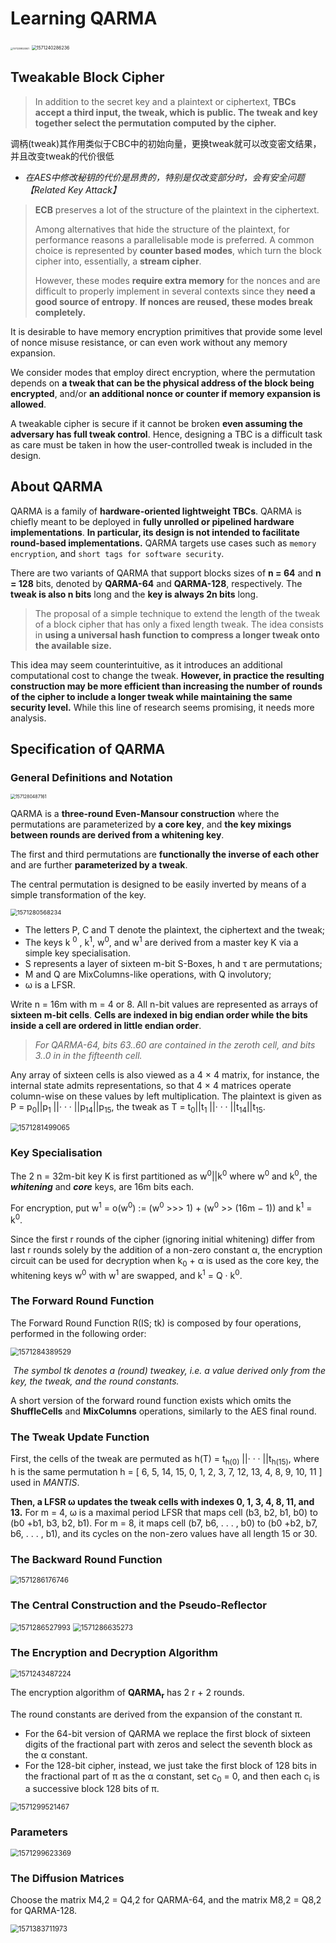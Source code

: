 # Learning QARMA

<img src="./img/1571239824841.png" alt="1571239824841" style="zoom: 25%;" />

 <img src="./img/1571240286236.png" alt="1571240286236" style="zoom:50%;" />



## Tweakable Block Cipher

> In addition to the secret key and a plaintext or ciphertext, **TBCs accept a third input, the tweak, which is public. The tweak and key together select the permutation computed by the cipher.**

调柄(tweak)其作用类似于CBC中的初始向量，更换tweak就可以改变密文结果，并且改变tweak的代价很低

- *在AES中修改秘钥的代价是昂贵的，特别是仅改变部分时，会有安全问题【Related Key Attack】*

> **ECB** preserves a lot of the structure of the plaintext in the ciphertext.
>
> Among alternatives that hide the structure of the plaintext, for performance reasons a parallelisable mode is preferred. A common choice is represented by **counter based modes**, which turn the block cipher into, essentially, a **stream cipher**.
>
> However, these modes **require extra memory** for the nonces and are difficult to properly implement in several contexts since they **need a good source of entropy**. **If nonces are reused, these modes break completely.**

It is desirable to have memory encryption primitives that provide some level of nonce misuse resistance, or can even work without any memory expansion.

We consider modes that employ direct encryption, where the permutation depends on **a tweak that can be the physical address of the block being encrypted**, and/or **an additional nonce or counter if memory expansion is allowed**.

A tweakable cipher is secure if it cannot be broken **even assuming the adversary has full tweak control**. Hence, designing a TBC is a difficult task as care must be taken in how the user-controlled tweak is included in the design.

## About QARMA

QARMA is a family of **hardware-oriented lightweight TBCs**. QARMA is chiefly meant to be deployed in **fully unrolled or pipelined hardware implementations**. **In particular, its design is not intended to facilitate round-based implementations.** QARMA targets use cases such as `memory encryption`, and `short tags for software security`.

There are two variants of QARMA that support blocks sizes of **n = 64** and **n = 128** bits, denoted by **QARMA-64** and **QARMA-128**, respectively. The **tweak is also n bits** long and the **key is always 2n bits** long. 

> The proposal of a simple technique to extend the length of the tweak of a block cipher that has only a fixed length tweak. The idea consists in **using a universal hash function to compress a longer tweak onto the available size.** 

This idea may seem counterintuitive, as it introduces an additional computational cost to change the tweak. **However, in practice the resulting construction may be more efficient than increasing the number of rounds of the cipher to include a longer tweak while maintaining the same security level.** While this line of research seems promising, it needs more analysis.



## Specification of QARMA

### General Definitions and Notation

<img src="./img/1571280487161.png" alt="1571280487161" style="zoom: 50%;" />

QARMA is a **three-round Even-Mansour construction** where the permutations are parameterized by **a core key**, and **the key mixings between rounds are derived from a whitening key**.

The first and third permutations are **functionally the inverse of each other** and are further **parameterized by a tweak**.

The central permutation is designed to be easily inverted by means of a simple transformation of the key.

<img src="./img/1571280568234.png" alt="1571280568234" style="zoom: 67%;" />

- The letters P, C and T denote the plaintext, the ciphertext and the tweak;
- The keys k <sup>0</sup> , k<sup>1</sup>, w<sup>0</sup>, and w<sup>1</sup> are derived from a master key K via a simple key specialisation. 
- S represents a layer of sixteen m-bit S-Boxes, h and τ are permutations;
- M and Q are MixColumns-like operations, with Q involutory;
- ω is a LFSR.

Write n = 16m with m = 4 or 8. All n-bit values are represented as arrays of **sixteen m-bit cells**. **Cells are indexed in big endian order while the bits inside a cell are ordered in little endian order**.

>  *For QARMA-64, bits 63..60 are contained in the zeroth cell, and bits 3..0 in in the fifteenth cell.*

Any array of sixteen cells is also viewed as a 4 × 4 matrix, for instance, the internal state admits representations, so that 4 × 4 matrices operate column-wise on these values by left multiplication. The plaintext is given as P = p<sub>0</sub>||p<sub>1</sub> ||· · · ||p<sub>14</sub>||p<sub>15</sub>, the tweak as T = t<sub>0</sub>||t<sub>1</sub> ||· · · ||t<sub>14</sub>||t<sub>15</sub>.

<img src="./img/1571281499065.png" alt="1571281499065" style="zoom: 80%;" />

### Key Specialisation

The 2 n = 32m-bit key K is first partitioned as w<sup>0</sup>||k<sup>0</sup> where  w<sup>0</sup> and k<sup>0</sup>, the ***whitening*** and ***core*** keys, are 16m bits each.

For encryption, put w<sup>1</sup> = o(w<sup>0</sup>) := (w<sup>0</sup> >>> 1) + (w<sup>0</sup> >> (16m − 1)) and k<sup>1</sup> = k<sup>0</sup>.

Since the first r rounds of the cipher (ignoring initial whitening) differ from last r rounds solely by the addition of a non-zero constant α, the encryption circuit can be used for decryption when k<sub>0</sub> + α is used as the core key, the whitening keys w<sup>0</sup> with w<sup>1</sup> are swapped, and k<sup>1</sup> = Q · k<sup>0</sup>.



### The Forward Round Function

The Forward Round Function R(IS; tk) is composed by four operations, performed in the following order:

<img src="./img/1571284389529.png" alt="1571284389529" style="zoom:80%;" />

​	*The symbol tk denotes a (round) tweakey, i.e. a value derived only from the key, the tweak, and the round constants.*

A short version of the forward round function exists which omits the **ShuffleCells** and **MixColumns** operations, similarly to the AES final round.



### The Tweak Update Function

First, the cells of the tweak are permuted as h(T) = t<sub>h(0)</sub> ||· · · ||t<sub>h(15)</sub>, where h is the same permutation h = [ 6, 5, 14, 15, 0, 1, 2, 3, 7, 12, 13, 4, 8, 9, 10, 11 ] used in *MANTIS*.

**Then, a LFSR ω updates the tweak cells with indexes 0, 1, 3, 4, 8, 11, and 13.** For m = 4, ω is a maximal period LFSR that maps cell (b3, b2, b1, b0) to (b0 +b1, b3, b2, b1). For m = 8, it maps cell (b7, b6, . . . , b0) to (b0 +b2, b7, b6, . . . , b1), and its cycles on the non-zero values have all length 15 or 30.



### The Backward Round Function

<img src="./img/1571286176746.png" alt="1571286176746" style="zoom:80%;" />



### The Central Construction and the Pseudo-Reflector

<img src="./img/1571286527993.png" alt="1571286527993" style="zoom:80%;" />

<img src="./img/1571286635273.png" alt="1571286635273" style="zoom: 80%;" />



### The Encryption and Decryption Algorithm

<img src="./img/1571243487224.png" alt="1571243487224" style="zoom: 80%;" />

The encryption algorithm of **QARMA<sub>r</sub>** has 2 r + 2 rounds.

The round constants are derived from the expansion of the constant π. 

* For the 64-bit version of QARMA we replace the first block of sixteen digits of the fractional part with
  zeros and select the seventh block as the α constant.
* For the 128-bit cipher, instead, we just take the first block of 128 bits in the fractional part of π as the α constant, set c<sub>0</sub> = 0, and then each c<sub>i</sub> is a successive block 128 bits of π.

<img src="./img/1571299521467.png" alt="1571299521467" style="zoom:80%;" />

### Parameters

<img src="./img/1571299623369.png" alt="1571299623369" style="zoom:80%;" />



### The Diffusion Matrices

Choose the matrix M4,2 = Q4,2 for QARMA-64, and the matrix M8,2 = Q8,2 for QARMA-128.

<img src="./img/1571383711973.png" alt="1571383711973" style="zoom:80%;" />

















